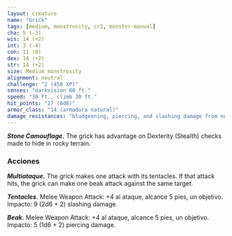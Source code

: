 ```yaml
---
layout: creature
name: "Grick"
tags: [medium, monstrosity, cr2, monster-manual]
cha: 5 (-3)
wis: 14 (+2)
int: 3 (-4)
con: 11 (0)
dex: 14 (+2)
str: 14 (+2)
size: Medium monstrosity
alignment: neutral
challenge: "2 (450 XP)"
senses: "darkvision 60 ft."
speed: "30 ft., climb 30 ft."
hit_points: "27 (6d8)"
armor_class: "14 (armadura natural)"
damage_resistances: "bludgeoning, piercing, and slashing damage from nonmagical weapons"
---
```


***Stone Camouflage.*** The grick has advantage on Dexterity (Stealth) checks made to hide in rocky terrain.

### Acciones

***Multiataque.*** The grick makes one attack with its tentacles. If that attack hits, the grick can make one beak attack against the same target.

***Tentacles.*** Melee Weapon Attack: +4 al ataque, alcance 5 pies, un objetivo. Impacto: 9 (2d6 + 2) slashing damage.

***Beak.*** Melee Weapon Attack: +4 al ataque, alcance 5 pies, un objetivo. Impacto: 5 (1d6 + 2) piercing damage.